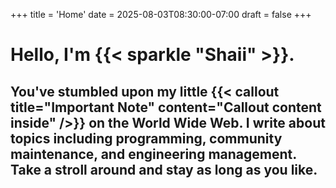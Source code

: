 +++
title = 'Home'
date = 2025-08-03T08:30:00-07:00
draft = false
+++

# Hello, I'm {{< sparkle "Shaii" >}}. 

## You've stumbled upon my little {{< callout title="Important Note" content="Callout content inside" />}} on the World Wide Web. I write about topics including programming, community maintenance, and engineering management. Take a stroll around and stay as long as you like.
